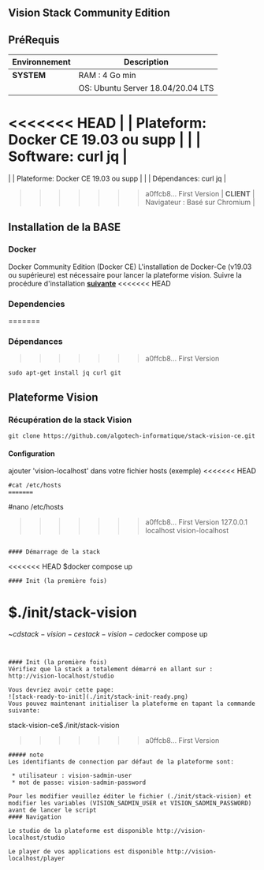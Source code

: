 ## Vision Stack Community Edition

## PréRequis
| Environnement | Description           |
| ------ | --------------------- |
| **SYSTEM**  | RAM : 4 Go min  |
|             | OS: Ubuntu Server 18.04/20.04 LTS |
<<<<<<< HEAD
|             | Plateform: Docker CE 19.03 ou supp |
|             | Software: curl jq |
=======
|             | Plateforme: Docker CE 19.03 ou supp |
|             | Dépendances: curl jq |
>>>>>>> a0ffcb8... First Version
| **CLIENT**  | Navigateur : Basé sur Chromium |

## Installation de la BASE
### Docker
Docker Community Edition (Docker CE)
L'installation de Docker-Ce (v19.03 ou supérieure) est nécessaire pour lancer la plateforme vision.
Suivre la procédure d'installation [**suivante**](https://docs.docker.com/install/linux/docker-ce/ubuntu/)
<<<<<<< HEAD
### Dependencies
=======
### Dépendances
>>>>>>> a0ffcb8... First Version
```
sudo apt-get install jq curl git
```
## Plateforme Vision
### Récupération de la stack Vision
```
git clone https://github.com/algotech-informatique/stack-vision-ce.git
```
#### Configuration
ajouter 'vision-localhost' dans votre fichier hosts (exemple)
<<<<<<< HEAD

```
#cat /etc/hosts
=======
```
#nano /etc/hosts
>>>>>>> a0ffcb8... First Version
127.0.0.1 localhost vision-localhost
```

#### Démarrage de la stack
```
<<<<<<< HEAD
$docker compose up
```
#### Init (la première fois)
```
$./init/stack-vision
=======
~$cd stack-vision-ce
stack-vision-ce$docker compose up
```


#### Init (la première fois)
Vérifiez que la stack a totalement démarré en allant sur :
http://vision-localhost/studio

Vous devriez avoir cette page:
![stack-ready-to-init](./init/stack-init-ready.png)
Vous pouvez maintenant initialiser la plateforme en tapant la commande suivante:

```
stack-vision-ce$./init/stack-vision
>>>>>>> a0ffcb8... First Version
```
##### note
Les identifiants de connection par défaut de la plateforme sont:
 
 * utilisateur : vision-sadmin-user 
 * mot de passe: vision-sadmin-password

Pour les modifier veuillez éditer le fichier (./init/stack-vision) et modifier les variables (VISION_SADMIN_USER et VISION_SADMIN_PASSWORD) avant de lancer le script
#### Navigation

Le studio de la plateforme est disponible http://vision-localhost/studio

Le player de vos applications est disponible http://vision-localhost/player
